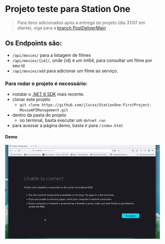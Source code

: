# Projeto teste para Station One
> Para itens adicionados após a entrega do projeto (dia 31/07 em diante), siga para a [branch PostDeliverMain](https://github.com/jlucsx/MovieAPIManagement/tree/PostDeliverMain)
## Os Endpoints são:
- `/api/movies/` para a listagem de filmes
- `/api/movies/{id}/`, onde {id} é um int64, para consultar um filme por seu id
- `/api/movies/add` para adicionar um filme ao serviço.

### Para rodar o projeto é necessário:
- instalar o [.NET 6 SDK](https://dotnet.microsoft.com/en-us/download/dotnet/6.0) mais recente.
- clonar este projeto
  - `git clone https://github.com/jlucsx/StationOne-FirstProject-MovieAPIManagement.git`
- dentro da pasta do projeto
  - no terminal, basta executar um `dotnet run`
- para acessar a página demo, basta ir para `/index.html`

#### Demo
![Rápido .gif testando o projeto](./etc/demo.gif)
